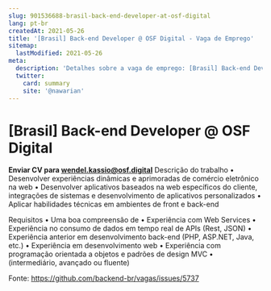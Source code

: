 ```yaml
---
slug: 901536688-brasil-back-end-developer-at-osf-digital
lang: pt-br
createdAt: 2021-05-26
title: '[Brasil] Back-end Developer @ OSF Digital - Vaga de Emprego'
sitemap:
  lastModified: 2021-05-26
meta:
  description: 'Detalhes sobre a vaga de emprego: [Brasil] Back-end Developer @ OSF Digital'
  twitter:
    card: summary
    site: '@nawarian'
---
```


# [Brasil] Back-end Developer @ OSF Digital

**Enviar CV para wendel.kassio@osf.digital**
Descrição do trabalho
• Desenvolver experiências dinâmicas e aprimoradas de comércio eletrônico na web
• Desenvolver aplicativos baseados na web específicos do cliente, integrações de sistemas e desenvolvimento de aplicativos personalizados
• Aplicar habilidades técnicas em ambientes de front e back-end


Requisitos
• Uma boa compreensão de 
• Experiência com Web Services
• Experiência no consumo de dados em tempo real de APIs (Rest, JSON)
• Experiência anterior em desenvolvimento back-end (PHP, ASP.NET, Java, etc.)
• Experiência em desenvolvimento web
• Experiência com programação orientada a objetos e padrões de design MVC
•  (intermediário, avançado ou fluente)

Fonte: https://github.com/backend-br/vagas/issues/5737